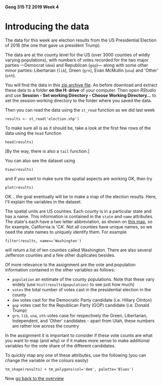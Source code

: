 #### Geog 315 T2 2019 Week 4
# Introducing the data
The data for this week are election results from the US Presidential Election of 2016 (the one that gave us president Trump). 

The data are at the county level for the US (over 3000 counties of wildly varying populations), with numbers of votes recorded for the two major parties &mdash;Democrat (`dem`) and Republican (`gop`)&mdash; along with some other minor parties: Libertarian (`lib`), Green (`grn`), Evan McMullin (`una`) and 'Other' (`oth`).

You will find the data in this [zip archive file](election.zip). As before download and extract these data to a folder **on the H: drive** of your computer. Then open *RStudio* and use **Session - Set working Directory - Choose Working Directory...** to set the session working directory to the folder where you saved the data.

Then you can read the data using the `st_read` function as we did last week

```{r}
results <- st_read('election.shp')
```

To make sure all is as it should be, take a look at the first few rows of the data using the `head` function

```{r}
head(results)
```

[By the way, there is also a `tail` function.]

You can also see the dataset using 

```{r}
View(results)
```

and if you want to make sure the spatial aspects are working OK, then try

```{r}
plot(results)
```

OK... the goal eventually will be to make a map of the election results. Here, I'll explain the variables in the dataset.

The spatial units are US counties. Each county is in a particular state and has a name. This information is contained in the `state` and `name` attributes. The state's each have a two letter abbreviation, as shown on [this map](https://en.wikipedia.org/wiki/List_of_U.S._state_abbreviations#Postal_codes), so for example, California is 'CA'. Not all counties have unique names, so we need the state names to uniquely identify them. For example

```{r}
filter(results, name=='Washington')
```

will return a list of ten counties called Washington. There are also several Jefferson counties and a few other duplicates besides.

Of more relevance to the assignment are the vote and population information contained in the other variables as follows:

+ `population` an estimate of the county populations. Note that these vary widely (use `hist(results$population)` to see just how much)
+ `votes` the total number of votes cast in the presidential election in the county
+ `dem` votes cast for the Democratic Party candidate (i.e. Hillary Clinton)
+ `gop` votes cast for the Republican Party (GOP) candidate (i.e. Donald Trump)
+ `grn`, `lib`, `una`, `oth` votes case for respectively the Green, Libertarian, Independent, and 'Other' candidates - apart from Utah, these numbers are rather low across the country

In the assignment it is important to consider if these vote counts are what you want to map (and why) or if it makes more sense to make additional variables for the vote share of the different candidates.

To quickly map any one of these attributes, use the following (you can change the variable or the colours easily)

```{r}
tm_shape(results) + tm_polygons(col='dem', palette='Blues')
```

Now [go back to the overview](lab-03-00-overview.md)